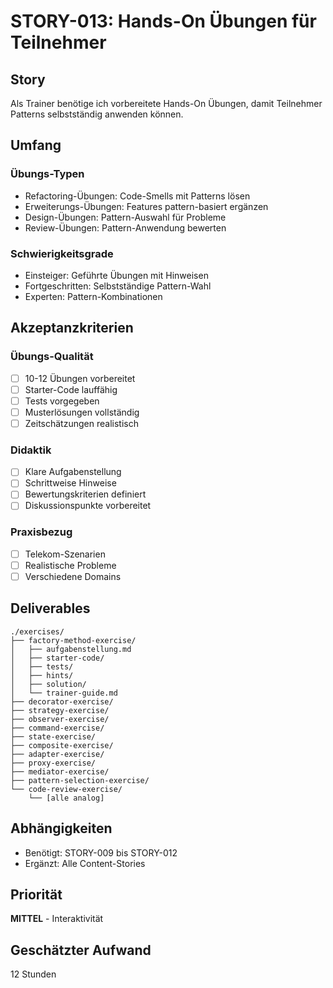 # STORY-013: Hands-On Übungen für Teilnehmer

## Story
Als Trainer benötige ich vorbereitete Hands-On Übungen, damit Teilnehmer Patterns selbstständig anwenden können.

## Umfang

### Übungs-Typen
- Refactoring-Übungen: Code-Smells mit Patterns lösen
- Erweiterungs-Übungen: Features pattern-basiert ergänzen
- Design-Übungen: Pattern-Auswahl für Probleme
- Review-Übungen: Pattern-Anwendung bewerten

### Schwierigkeitsgrade
- Einsteiger: Geführte Übungen mit Hinweisen
- Fortgeschritten: Selbstständige Pattern-Wahl
- Experten: Pattern-Kombinationen

## Akzeptanzkriterien

### Übungs-Qualität
- [ ] 10-12 Übungen vorbereitet
- [ ] Starter-Code lauffähig
- [ ] Tests vorgegeben
- [ ] Musterlösungen vollständig
- [ ] Zeitschätzungen realistisch

### Didaktik
- [ ] Klare Aufgabenstellung
- [ ] Schrittweise Hinweise
- [ ] Bewertungskriterien definiert
- [ ] Diskussionspunkte vorbereitet

### Praxisbezug
- [ ] Telekom-Szenarien
- [ ] Realistische Probleme
- [ ] Verschiedene Domains

## Deliverables
```
./exercises/
├── factory-method-exercise/
│   ├── aufgabenstellung.md
│   ├── starter-code/
│   ├── tests/
│   ├── hints/
│   ├── solution/
│   └── trainer-guide.md
├── decorator-exercise/
├── strategy-exercise/
├── observer-exercise/
├── command-exercise/
├── state-exercise/
├── composite-exercise/
├── adapter-exercise/
├── proxy-exercise/
├── mediator-exercise/
├── pattern-selection-exercise/
└── code-review-exercise/
    └── [alle analog]
```

## Abhängigkeiten
- Benötigt: STORY-009 bis STORY-012
- Ergänzt: Alle Content-Stories

## Priorität
**MITTEL** - Interaktivität

## Geschätzter Aufwand
12 Stunden